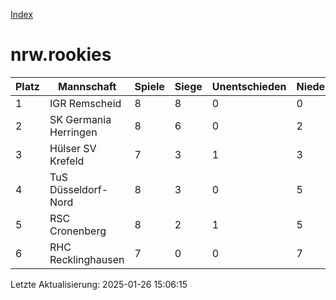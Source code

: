 [Index](./README.md)

# nrw.rookies

| Platz |  Mannschaft |  Spiele |  Siege |  Unentschieden |  Niederlagen |  Tore |  Differenz |  Punkte | 
| --- |  --- |  --- |  --- |  --- |  --- |  --- |  --- |  --- |  
|  1 |   IGR Remscheid |   8 |   8 |   0 |   0 |   53:9 |   44 |   24 |  
|  2 |   SK Germania Herringen |   8 |   6 |   0 |   2 |   37:17 |   20 |   18 |  
|  3 |   Hülser SV Krefeld |   7 |   3 |   1 |   3 |   21:15 |   6 |   10 |  
|  4 |   TuS Düsseldorf-Nord |   8 |   3 |   0 |   5 |   30:40 |   -10 |   9 |  
|  5 |   RSC Cronenberg |   8 |   2 |   1 |   5 |   20:25 |   -5 |   7 |  
|  6 |   RHC Recklinghausen |   7 |   0 |   0 |   7 |   2:57 |   -55 |   0 |  


Letzte Aktualisierung: 2025-01-26 15:06:15
